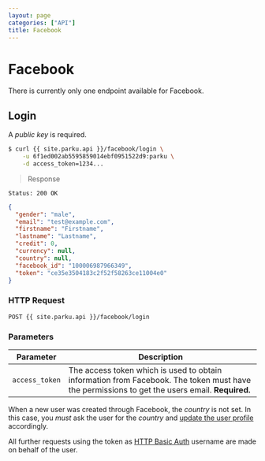 ```yaml
---
layout: page
categories: ["API"]
title: Facebook
---
```


# Facebook

There is currently only one endpoint available for Facebook.

## Login

A _public key_ is required.

```sh
$ curl {{ site.parku.api }}/facebook/login \
    -u 6f1ed002ab5595859014ebf0951522d9:parku \
    -d access_token=1234...
```

> Response

```nginx
Status: 200 OK
```
```json
{
  "gender": "male",
  "email": "test@example.com",
  "firstname": "Firstname",
  "lastname": "Lastname",
  "credit": 0,
  "currency": null,
  "country": null,
  "facebook_id": "100006987966349",
  "token": "ce35e3504183c2f52f58263ce11004e0"
}
```

### HTTP Request

`POST {{ site.parku.api }}/facebook/login`

### Parameters

Parameter      | Description
---            | ---
`access_token` | The access token which is used to obtain information from Facebook. The token must have the permissions to get the users email. __Required.__

When a new user was created through Facebook, the _country_ is not set. In this case, you _must_ ask the user for the _country_ and [update the user profile][update-user] accordingly.

All further requests using the token as [HTTP Basic Auth][HTTP Basic Auth] username are made on behalf of the user.

  [update-user]: /api/user/#toc_6
  [HTTP Basic Auth]: http://en.wikipedia.org/wiki/Basic_access_authentication
